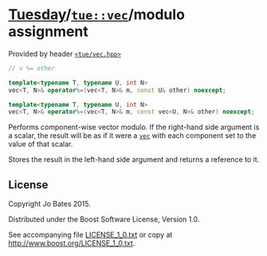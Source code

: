 [Tuesday](../../../README.md)/[`tue::vec`](../../headers/vec.md)/modulo assignment
==================================================================================
Provided by header [`<tue/vec.hpp>`](../../headers/vec.md)

```c++
// v %= other

template<typename T, typename U, int N>
vec<T, N>& operator%=(vec<T, N>& m, const U& other) noexcept;

template<typename T, typename U, int N>
vec<T, N>& operator%=(vec<T, N>& m, const vec<U, N>& other) noexcept;
```

Performs component-wise vector modulo. If the right-hand side argument is a
scalar, the result will be as if it were a [`vec`](../../headers/vec.md) with
each component set to the value of that scalar.

Stores the result in the left-hand side argument and returns a reference to it.

License
-------
Copyright Jo Bates 2015.

Distributed under the Boost Software License, Version 1.0.

See accompanying file [LICENSE_1_0.txt](../../../LICENSE_1_0.txt) or copy at
http://www.boost.org/LICENSE_1_0.txt.
